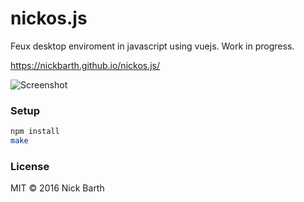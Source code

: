 # nickos.js

Feux desktop enviroment in javascript using vuejs. Work in progress.

https://nickbarth.github.io/nickos.js/

![Screenshot](https://cdn.rawgit.com/nickbarth/nickos.js/d1b66891c8666ebc74283d6629f52b438f98ba85/screenshot.png)

### Setup

```bash
npm install
make
```

### License

MIT &copy; 2016 Nick Barth
